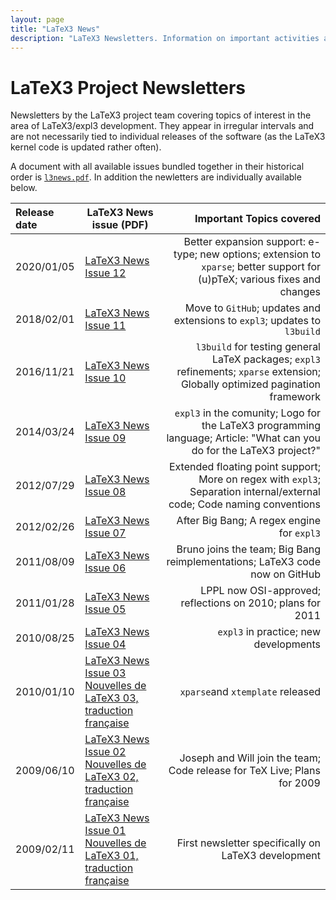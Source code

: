 ```yaml
---
layout: page
title: "LaTeX3 News"
description: "LaTeX3 Newsletters. Information on important activities and topics of interest around LaTeX3 develoment. The LaTeX3 PDF news issues."
---
```


# LaTeX3 Project Newsletters

Newsletters by the LaTeX3 project team covering topics of interest in the area of LaTeX3/expl3 development. They appear in irregular intervals and are not necessarily tied to individual releases of the software (as the LaTeX3 kernel code is updated rather often).

A document with all available issues bundled together in their historical order is
<a href="{{site.baseurl}}/news/latex3-news/l3news.pdf" target="_blank" onclick="vgwPixelCall('06009f5d88d4445cae1ba16872605b92');">`l3news.pdf`</a>.
In addition the newletters are individually available below. 


| Release date | LaTeX3 News issue (PDF) | Important Topics covered |
|:-------------|-------------------------|-------------------------:|
| 2020/01/05 |  <a href="{{site.baseurl}}/news/latex3-news/l3news12.pdf" target="_blank" onclick="vgwPixelCall('2cf1bc0a478f4e45840d5a3de028200a');">LaTeX3 News Issue 12</a> | Better expansion support: e-type; new options; extension to `xparse`; better support for (u)pTeX; various fixes and changes |
| 2018/02/01 |  <a href="{{site.baseurl}}/news/latex3-news/l3news11.pdf" target="_blank" onclick="vgwPixelCall('2cf1bc0a478f4e45840d5a3de028200a');">LaTeX3 News Issue 11</a> | Move to `GitHub`; updates and extensions to `expl3`; updates to `l3build` |
| 2016/11/21 | [LaTeX3 News Issue 10]({{site.baseurl}}/news/latex3-news/l3news10.pdf) | `l3build` for testing general LaTeX packages; `expl3` refinements; `xparse` extension; Globally optimized pagination framework |
| 2014/03/24 | <a href="{{site.baseurl}}/news/latex3-news/l3news09.pdf" target="_blank" onclick="vgwPixelCall('d3e00a314a6e4bb0ba7b09a38e0f6d75');">LaTeX3 News Issue 09</a> |  `expl3` in the comunity; Logo for the LaTeX3 programming language; Article: "What can you do for the LaTeX3 project?" |
| 2012/07/29 | [LaTeX3 News Issue 08]({{site.baseurl}}/news/latex3-news/l3news08.pdf) | Extended floating point support; More on regex with `expl3`; Separation internal/external code; Code naming conventions |
| 2012/02/26 | [LaTeX3 News Issue 07]({{site.baseurl}}/news/latex3-news/l3news07.pdf) | After Big Bang; A regex engine for `expl3` |
| 2011/08/09 | [LaTeX3 News Issue 06]({{site.baseurl}}/news/latex3-news/l3news06.pdf) | Bruno joins the team; Big Bang reimplementations; LaTeX3 code now on GitHub |
| 2011/01/28 | [LaTeX3 News Issue 05]({{site.baseurl}}/news/latex3-news/l3news05.pdf) | LPPL now OSI-approved; reflections on 2010; plans for 2011 |
| 2010/08/25 | [LaTeX3 News Issue 04]({{site.baseurl}}/news/latex3-news/l3news04.pdf) | `expl3` in practice; new developments |
| 2010/01/10 | [LaTeX3 News Issue 03]({{site.baseurl}}/news/latex3-news/l3news03.pdf)<br>[Nouvelles de LaTeX3 03, traduction française]({{site.baseurl}}/news/latex3-news/l3news03-fr.pdf) | `xparse`and `xtemplate` released |
| 2009/06/10 | [LaTeX3 News Issue 02]({{site.baseurl}}/news/latex3-news/l3news02.pdf)<br>[Nouvelles de LaTeX3 02, traduction française]({{site.baseurl}}/news/latex3-news/l3news02-fr.pdf) | Joseph and Will join the team; Code release for TeX Live; Plans for 2009 |
| 2009/02/11 | [LaTeX3 News Issue 01]({{site.baseurl}}/news/latex3-news/l3news01.pdf)<br>[Nouvelles de LaTeX3 01, traduction française]({{site.baseurl}}/news/latex3-news/l3news01-fr.pdf) | First newsletter specifically on LaTeX3 development |


<div id="div_vgwpixel"></div>
